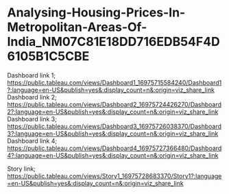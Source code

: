 # Analysing-Housing-Prices-In-Metropolitan-Areas-Of-India_NM07C81E18DD716EDB54F4D6105B1C5CBE

Dashboard link 1;
     https://public.tableau.com/views/Dashboard1_16975715584240/Dashboard1?:language=en-US&publish=yes&:display_count=n&:origin=viz_share_link
Dashboard link 2;
     https://public.tableau.com/views/Dashboard2_16975724426270/Dashboard2?:language=en-US&publish=yes&:display_count=n&:origin=viz_share_link
Dashboard link 3;
     https://public.tableau.com/views/Dashboard3_16975726038370/Dashboard3?:language=en-US&publish=yes&:display_count=n&:origin=viz_share_link
Dashboard link 4;
     https://public.tableau.com/views/Dashboard4_16975727366480/Dashboard4?:language=en-US&publish=yes&:display_count=n&:origin=viz_share_link 

Story link;
     https://public.tableau.com/views/Story1_16975728683370/Story1?:language=en-US&publish=yes&:display_count=n&:origin=viz_share_link
        
